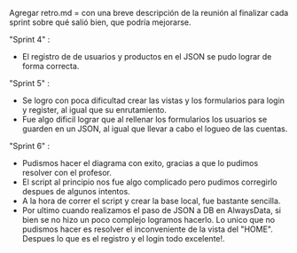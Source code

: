 Agregar retro.md = con una breve descripción de la reunión al finalizar cada sprint sobre qué salió bien, que podría mejorarse.

"Sprint 4" :
- El registro de de usuarios y productos en el JSON se pudo lograr de forma correcta.

"Sprint 5" : 
- Se logro con poca dificultad crear las vistas y los formularios para login y register, al igual que su enrutamiento.
- Fue algo dificil lograr que al rellenar los formularios los usuarios se guarden en un JSON, al igual que llevar a cabo el logueo de las cuentas.

"Sprint 6" :

- Pudismos hacer el diagrama con exito, gracias a que lo pudimos resolver con el profesor.
- El script al principio nos fue algo complicado pero pudimos corregirlo despues de algunos intentos.
- A la hora de correr el script y crear la base local, fue bastante sencilla.
- Por ultimo cuando realizamos el paso de JSON a DB en AlwaysData, si bien se no hizo un poco complejo logramos hacerlo. 
Lo unico que no pudismos hacer es resolver el inconveniente de la vista del "HOME". Despues lo que es el registro y el login todo excelente!. 
